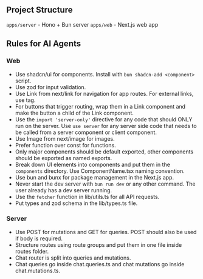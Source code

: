 ## Project Structure

`apps/server` - Hono + Bun server
`apps/web` - Next.js web app

## Rules for AI Agents

### Web

- Use shadcn/ui for components. Install with `bun shadcn-add <component>` script.
- Use zod for input validation.
- Use Link from next/link for navigation for app routes. For external links, use <a> tag.
- For buttons that trigger routing, wrap them in a Link component and make the button a child of the Link component.
- Use the `import 'server-only'` directive for any code that should ONLY run on the server. Use `use server` for any server side code that needs to be called from a server component or client component.
- Use Image from next/image for images.
- Prefer function over const for functions.
- Only major components should be default exported, other components should be exported as named exports.
- Break down UI elements into components and put them in the `components` directory. Use ComponentName.tsx naming convention.
- Use bun and bunx for package management in the Next.js app.
- Never start the dev server with `bun run dev` or any other command. The user already has a dev server running.
- Use the `fetcher` function in lib/utils.ts for all API requests.
- Put types and zod schema in the lib/types.ts file.

### Server

- Use POST for mutations and GET for queries. POST should also be used if body is required.
- Structure routes using route groups and put them in one file inside routes folder.
- Chat router is split into queries and mutations.
- Chat queries go inside chat.queries.ts and chat mutations go inside chat.mutations.ts.
